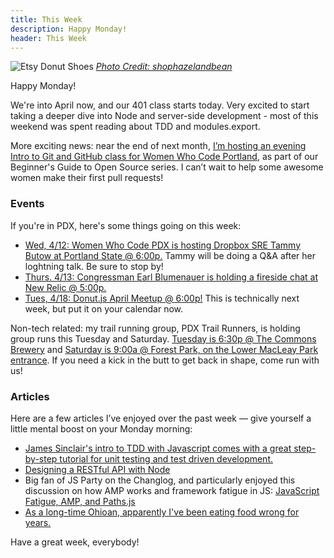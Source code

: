 ```yaml
---
title: This Week
description: Happy Monday!
header: This Week
---
```

![Etsy Donut Shoes](https://keeley-hammond.github.io/blog/img/donut-shoes.jpg)
[*Photo Credit: shophazelandbean*](https://www.etsy.com/listing/264707711/donut-shoes-lace-ups-colorful-fun-quirky?ref=market)

Happy Monday!

We're into April now, and our 401 class starts today. Very excited to start taking a deeper dive into Node and server-side development - most of this weekend was spent reading about TDD and modules.export.

More exciting news: near the end of next month, [I’m hosting an evening Intro to Git and GitHub class for Women Who Code Portland](https://www.meetup.com/Women-Who-Code-Portland/events/239020608/), as part of our Beginner's Guide to Open Source series. I can’t wait to help some awesome women make their first pull requests!

### Events

If you're in PDX, here's some things going on this week:
* [Wed, 4/12: Women Who Code PDX is hosting Dropbox SRE Tammy Butow at Portland State @ 6:00p.](https://www.meetup.com/Women-Who-Code-Portland/events/238307817/) Tammy will be doing a Q&A after her loghtning talk. Be sure to stop by!
* [Thurs. 4/13: Congressman Earl Blumenauer is holding a fireside chat at New Relic @ 5:00p.](https://www.eventbrite.com/e/pdxwit-action-fireside-chat-with-congressman-earl-blumenauer-tickets-32558236562)
* [Tues, 4/18: Donut.js April Meetup @ 6:00p!](https://donutjs.club/) This is technically next week, but put it on your calendar now.

Non-tech related: my trail running group, PDX Trail Runners, is holding group runs this Tuesday and Saturday. [Tuesday is 6:30p @ The Commons Brewery](https://www.meetup.com/PDX-Trail-Runners/events/239092563/) and [Saturday is 9:00a @ Forest Park, on the Lower MacLeay Park entrance](https://www.meetup.com/PDX-Trail-Runners/events/237741875/). If you need a kick in the butt to get back in shape, come run with us!

### Articles

Here are a few articles I’ve enjoyed over the past week — give yourself a little mental boost on your Monday morning:

* [James Sinclair's intro to TDD with Javascript comes with a great step-by-step tutorial for unit testing and test driven development.](http://jrsinclair.com/articles/2016/gentle-introduction-to-javascript-tdd-intro/)
* [Designing a RESTful API with Node](https://dev.to/raha198/restful-api-design-with-nodejs)
* Big fan of JS Party on the Changlog, and particularly enjoyed this discussion on how AMP works and framework fatigue in JS: [JavaScript Fatigue, AMP, and Paths.js](https://changelog.com/jsparty/3)
* [As a long-time Ohioan, apparently I've been eating food wrong for years.](https://twitter.com/broderick/status/851160598813569025)

Have a great week, everybody!